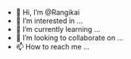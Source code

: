 - 👋 Hi, I’m @Rangikai
- 👀 I’m interested in ...
- 🌱 I’m currently learning ...
- 💞️ I’m looking to collaborate on ...
- 📫 How to reach me ...

<!---
Rangikai/Rangikai is a ✨ special ✨ repository because its `README.md` (this file) appears on your GitHub profile.
You can click the Preview link to take a look at your changes.
--->
